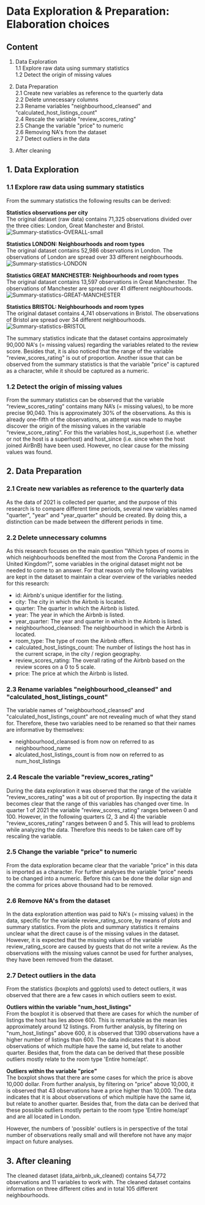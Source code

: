 # Data Exploration & Preparation: Elaboration choices 
## Content 
1. Data Exploration  
1.1 Explore raw data using summary statistics  
1.2 Detect the origin of missing values   

2. Data Preparation  
2.1 Create new variables as reference to the quarterly data  
2.2 Delete unnecessary columns  
2.3 Rename variables "neighbourhood_cleansed" and "calculated_host_listings_count"  
2.4 Rescale the variable "review_scores_rating"  
2.5 Change the variable "price" to numeric  
2.6 Removing NA's from the dataset  
2.7 Detect outliers in the data  

3. After cleaning

## 1. Data Exploration
### 1.1 Explore raw data using summary statistics
From the summary statistics the following results can be derived:  

**Statistics observations per city**  
The original dataset (raw data) contains 71,325 observations divided over the three cities: London, Great Manchester and Bristol. 
![Summary-statistics-OVERALL-small](https://user-images.githubusercontent.com/89737678/157667408-d26551bb-e5df-4131-8567-a6e6f810ecd5.PNG)

**Statistics LONDON: Neighbourhoods and room types**  
The original dataset contains 52,986 observations in London. The observations of London are spread over 33 different neighbourhoods. 
![Summary-statistics-LONDON](https://user-images.githubusercontent.com/89737678/157626260-de898dd6-eab6-41fc-923c-95713a75a8dc.PNG)  

**Statistics GREAT MANCHESTER: Neighbourhoods and room types**  
The original dataset contains 13,597 observations in Great Manchester. The observations of Manchester are spread over 41 different neighbourhoods. 
![Summary-statistics-GREAT-MANCHESTER](https://user-images.githubusercontent.com/89737678/157626257-bd2d93ab-6610-4c8c-9431-ce0efe931d6d.PNG)  

**Statistics BRISTOL: Neighbourhoods and room types**  
The original dataset contains 4,741 observations in Bristol. The observations of Bristol are spread over 34 different neighbourhoods. 
![Summary-statistics-BRISTOL](https://user-images.githubusercontent.com/89737678/157626252-edf4a0f4-b5f2-44a4-bcff-6fa6a4e77a7d.PNG)

The summary statistics indicate that the dataset contains approximately 90,000 NA's (= missing values) regarding the variables related to the review score. Besides that, it is also noticed that the range of the variable "review_scores_rating" is out of proportion. Another issue that can be observed from the summary statistics is that the variable "price" is captured as a character, while it should be captured as a numeric. 

### 1.2 Detect the origin of missing values
From the summary statistics can be observed that the variable “review_scores_rating” contains many NA’s (= missing values), to be more precise 90,040. This is approximately 30% of the observations. As this is already one-fifth of the observations, an attempt was made to maybe discover the origin of the missing values in the variable “review_score_rating”. For this the variables host_is_superhost (i.e. whether or not the host is a superhost) and host_since (i.e. since when the host joined AirBnB) have been used. However, no clear cause for the missing values was found. 


## 2. Data Preparation
### 2.1 Create new variables as reference to the quarterly data
As the data of 2021 is collected per quarter, and the purpose of this research is to compare different time periods, several new variables named "quarter", "year" and "year_quarter" should be created. By doing this, a distinction can be made between the different periods in time. 

### 2.2 Delete unnecessary columns
As this research focuses on the main question "Which types of rooms in which neighbourhoods benefited the most from the Corona Pandemic in the United Kingdom?", some variables in the original dataset might not be needed to come to an answer. For that reason only the following variables are kept in the dataset to maintain a clear overview of the variables needed for this research:
* id: Airbnb's unique identifier for the listing.
* city: The city in which the Airbnb is located. 
* quarter: The quarter in which the Airbnb is listed.
* year: The year in which the Airbnb is listed. 
* year_quarter: The year and quarter in which in the Airbnb is listed.  
* neighbourhood_cleansed: The neighbourhood in which the Airbnb is located. 
* room_type: The type of room the Airbnb offers. 
* calculated_host_listings_count: The number of listings the host has in the current scrape, in the city / region geography. 
* review_scores_rating: The overall rating of the Airbnb based on the review scores on a 0 to 5 scale.
* price: The price at which the Airbnb is listed.

### 2.3 Rename variables "neighbourhood_cleansed" and "calculated_host_listings_count"
The variable names of "neighbourhood_cleansed" and "calculated_host_listings_count" are not revealing much of what they stand for. Therefore, these two variables need to be renamed so that their names are informative by themselves:
* neighbourhood_cleansed is from now on referred to as neighbourhood_name
* alculated_host_listings_count is from now on referred to as num_host_listings

### 2.4 Rescale the variable "review_scores_rating"
During the data exploration it was observed that the range of the variable "review_scores_rating" was a bit out of proportion. By inspecting the data it becomes clear that the range of this variables has changed over time. In quarter 1 of 2021 the variable "review_scores_rating" ranges between 0 and 100. However, in the following quarters (2, 3 and 4) the variable "review_scores_rating" ranges between 0 and 5. This will lead to problems while analyzing the data. Therefore this needs to be taken care off by rescaling the variable.

### 2.5 Change the variable "price" to numeric
From the data exploration became clear that the variable "price" in this data is imported as a character. For further analyses the variable "price" needs to be changed into a numeric. Before this can be done the dollar sign and the comma for prices above thousand had to be removed. 

### 2.6 Remove NA's from the dataset
In the data exploration attention was paid to NA's (= missing values) in the data, specific for the variable review_rating_score, by means of plots and summary statistics. From the plots and summary statistics it remains unclear what the direct cause is of the missing values in the dataset. However, it is expected that the missing values of the variable review_rating_score are caused by guests that do not write a review. As the observations with the missing values cannot be used for further analyses, they have been removed from the dataset.  

### 2.7 Detect outliers in the data
From the statistics (boxplots and ggplots) used to detect outliers, it was observed that there are a few cases in which outliers seem to exist.

**Outliers within the variable "num_host_listings"**  
From the boxplot it is observed that there are cases for which the number of listings the host has lies above 600. This is remarkable as the mean lies approximately around 12 listings. From further analysis, by filtering on "num_host_listings" above 600, it is observed that 1390 observations have a higher number of listings than 600. The data indicates that it is about observations of which multiple have the same id, but relate to another quarter. Besides that, from the data can be derived that these possible outliers mostly relate to the room type 'Entire home/apt'.  

**Outliers within the variable "price"**  
The boxplot shows that there are some cases for which the price is above 10,000 dollar. From further analysis, by filtering on "price" above 10,000, it is observed that 43 observations have a price higher than 10,000. The data indicates that it is about observations of which multiple have the same id, but relate to another quarter. Besides that, from the data can be derived that these possible outliers mostly pertain to the room type 'Entire home/apt' and are all located in London.  

However, the numbers of 'possible' outliers is in perspective of the total number of observations really small and will therefore not have any major impact on future analyses. 


## 3. After cleaning
The cleaned dataset (data_airbnb_uk_cleaned) contains 54,772 observations and 11 variables to work with. The cleaned dataset contains information on three different cities and in total 105 different neighbourhoods.
